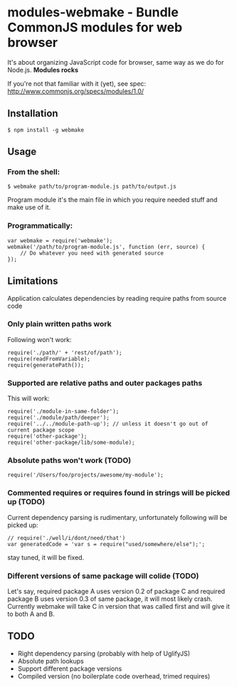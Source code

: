 # modules-webmake - Bundle CommonJS modules for web browser

It's about organizing JavaScript code for browser, same way as we do for Node.js.
__Modules rocks__

If you're not that familiar with it (yet), see spec:
http://www.commonjs.org/specs/modules/1.0/

## Installation

	$ npm install -g webmake

## Usage

### From the shell:

	$ webmake path/to/program-module.js path/to/output.js

Program module it's the main file in which you require needed stuff and make use of it.

### Programmatically:

	var webmake = require('webmake');
	webmake('/path/to/program-module.js', function (err, source) {
		// Do whatever you need with generated source
	});

## Limitations

Application calculates dependencies by reading require paths from source code

### Only plain written paths work

Following won't work:

	require('./path/' + 'rest/of/path');
	require(readFromVariable);
	require(generatePath());

### Supported are relative paths and outer packages paths

This will work:

	require('./module-in-same-folder');
	require('./module/path/deeper');
	require('../../module-path-up'); // unless it doesn't go out of current package scope
	require('other-package');
	require('other-package/lib/some-module);

### Absolute paths won't work (TODO)

	require('/Users/foo/projects/awesome/my-module');

### Commented requires or requires found in strings will be picked up (TODO)

Current dependency parsing is rudimentary, unfortunately following will be picked up:

	// require('./well/i/dont/need/that')
	var generatedCode = 'var s = require("used/somewhere/else");';

stay tuned, it will be fixed.

### Different versions of same package will colide (TODO)

Let's say, required package A uses version 0.2 of package C and required package B uses version 0.3 of same package, it will most likely crash. Currently webmake will take C in version that was called first and will give it to both A and B.

## TODO

* Right dependency parsing (probably with help of UglifyJS)
* Absolute path lookups
* Support different package versions
* Compiled version (no boilerplate code overhead, trimed requires)
